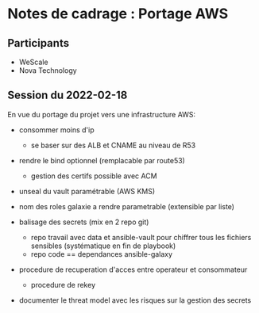 # Notes de cadrage : Portage AWS

## Participants

* WeScale
* Nova Technology

## Session du 2022-02-18

En vue du portage du projet vers une infrastructure AWS:

* consommer moins d'ip
    * se baser sur des ALB et CNAME au niveau de R53
* rendre le bind optionnel (remplacable par route53)
    * gestion des certifs possible avec ACM
* unseal du vault paramétrable (AWS KMS)
* nom des roles galaxie a rendre parametrable (extensible par liste)
* balisage des secrets (mix en 2 repo git)
    * repo travail avec data et ansible-vault pour chiffrer tous les fichiers sensibles (systématique en fin de playbook)
    * repo code == dependances ansible-galaxy
* procedure de recuperation d'acces entre operateur et consommateur
    * procedure de rekey

* documenter le threat model avec les risques sur la gestion des secrets
